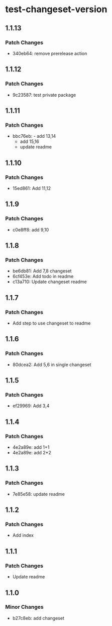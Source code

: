 # test-changeset-version

## 1.1.13

### Patch Changes

- 340eb64: remove prerelease action

## 1.1.12

### Patch Changes

- 9c23587: test private package

## 1.1.11

### Patch Changes

- bbc76eb: - add 13,14
  - add 15,16
  - update readme

## 1.1.10

### Patch Changes

- 15ed861: Add 11,12

## 1.1.9

### Patch Changes

- c0e8ff8: add 9,10

## 1.1.8

### Patch Changes

- be6db81: Add 7,8 changeset
- 6cf453e: Add todo in readme
- c13a710: Update changeset readme

## 1.1.7

### Patch Changes

- Add step to use changeset to readme

## 1.1.6

### Patch Changes

- 80dcea2: Add 5,6 in single changeset

## 1.1.5

### Patch Changes

- ef29969: Add 3,4

## 1.1.4

### Patch Changes

- 4e2a89e: add 1+1
- 4e2a89e: add 2\*2

## 1.1.3

### Patch Changes

- 7e85e58: update readme

## 1.1.2

### Patch Changes

- Add index

## 1.1.1

### Patch Changes

- Update readme

## 1.1.0

### Minor Changes

- b27c8eb: add changeset
